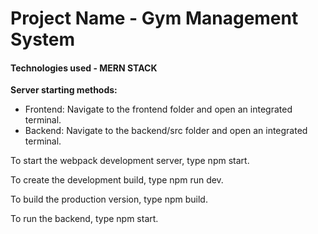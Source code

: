  

# Project Name - Gym Management System 

#### Technologies used - MERN STACK

**Server starting methods:**

- Frontend: Navigate to the frontend folder and open an integrated terminal.
- Backend: Navigate to the backend/src folder and open an integrated terminal.

To start the webpack development server, type npm start.

To create the development build, type npm run dev.

To build the production version, type npm build.

To run the backend, type npm start.



 

